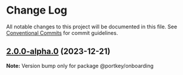 # Change Log

All notable changes to this project will be documented in this file.
See [Conventional Commits](https://conventionalcommits.org) for commit guidelines.

## [2.0.0-alpha.0](https://github.com/Portkey-Wallet/portkey-web/compare/v1.5.4-alpha.0...v2.0.0-alpha.0) (2023-12-21)

**Note:** Version bump only for package @portkey/onboarding

